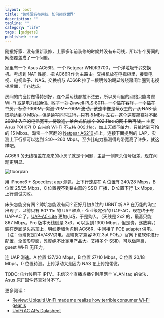 ```yaml
---
layout: post
title: "装修没有布网线，如何拯救世界"
description: ""
tagline: ""
category: "life"
tags: [gadgets]
published: true
---
```


刚搬好家，没有重新装修，上家多年前装修的时候并没有布网线，所以各个房间的网络覆盖成了一个问题。

家里有一个 Asus AC66R，一个 Netgear WNDR3700，一个洋垃圾千兆交换机。考虑到 NAT 性能，把 AC66R 作为主路由。交换机放在电视柜里，接着电视、电视盒子、NAS。交换机与 AC66R 拉了一根明线沿踢脚线绕房间半圈到电视柜后面，千兆达成。

房间的门密封做得特别好，连个扁网线都拉不进去，所以房间里的网络只能考虑 Wi-Fi 或是电力线通信。<s>败了一对 Zinwell PLS-8011，一个插在客厅，一个插在书房，标称 1000M，实测 70M～100M 波动。该速率像是半双工的，从 NAS 读取能达到 9 MB/s，但是读写同时进行，只有 5 MB/s 左右。这个速度简直对不起 200M 入户的电信宽带，待改造，给台式机加个 802.11ac 的网卡后再战。</s> 主板 Asus P8H67I-D 自带的 Wi-Fi 不支持 802.11ac，加上天线不给力，只能达到可怜的 15 Mbps。淘宝一个官翻的 [Netgear A6210](http://www.netgear.com/home/products/networking/wifi-adapters/a6210.aspx) 插上，连接下面提到的 UAP，实测上下行都可以达到 240～260 Mbps，至少比电力猫测得的带宽高了许多，就这样吧。

AC66R 的无线覆盖在原来的小房子就是个问题，主卧一侧床头信号极差。现在问题更明显。

![floorplan](https://dn-qingpei-image.qbox.me/in_post/2015/wifi/wifi.png)

用 iPhone6 + Speedtest app 测速。上下行速度在 A 位置有 240/28 Mbps，B 位置 25/25 Mbps，C 位置搜不到路由器的 SSID 广播，D 位置下行 1.x Mbps，上行测试失败。

床头怎能没有网？蹲坑怎能没有网？正好月初关注的 UBNT 新 AP 在万能的淘宝出现了，以前只有 802.11n 的 UAP 和真・企业级定价的 UAP-AC，现在终于有 UAP-AC 了。[UAP-AC-Lite](https://www.ubnt.com/unifi/unifi-ap-ac-lite/) 更加小巧，于是购入。（天线是 2x2 的，最高只能 867 Mbps。Pro 版本天线倒是 3x3，可以达到 1300 Mbps，但是贵，遂放弃。）装在走廊尽头吊顶上，明线走墙角练到 AC66R，中间接了 POE adapter 供电。（注：低端货是24V/48V供电，高端货才兼容 802.3at POE。）官网下载软件进行配置，全图形界面，难度绝不比家用产品大。支持多个 SSID，可以做隔离，guest Wi-Fi 无压力。

连 UAP 测速。A 位置 137/20 Mbps，B 位置 27/10 Mbps，C 位置 20/18 Mbps，D 位置待测。上传浮动大是因为 NAS 在上传抢带宽。

TODO: 电力线用于 IPTV。电信这个直播点播分别用两个 VLAN tag 的做法，Asus 原厂固件还真对付不了。

更多阅读：

- [Review: Ubiquiti UniFi made me realize how terrible consumer Wi-Fi gear is](http://arstechnica.com/gadgets/2015/10/review-ubiquiti-unifi-made-me-realize-how-terrible-consumer-wi-fi-gear-is/)
- [UniFi AC APs Datasheet](http://dl.ubnt.com/datasheets/unifi/UniFi_AC_APs_DS.pdf)
